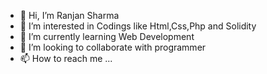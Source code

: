 - 👋 Hi, I’m Ranjan Sharma
- 👀 I’m interested in Codings like Html,Css,Php and Solidity
- 🌱 I’m currently learning Web Development
- 💞️ I’m looking to collaborate with programmer
- 📫 How to reach me ...

<!---
Ranjansharma123/Ranjansharma123 is a ✨ special ✨ repository because its `README.md` (this file) appears on your GitHub profile.
You can click the Preview link to take a look at your changes.
--->

